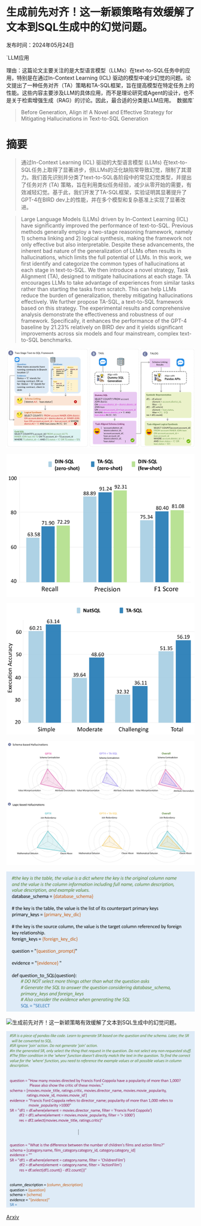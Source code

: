 # 生成前先对齐！这一新颖策略有效缓解了文本到SQL生成中的幻觉问题。

发布时间：2024年05月24日

`LLM应用

理由：这篇论文主要关注的是大型语言模型（LLMs）在text-to-SQL任务中的应用，特别是在通过In-Context Learning (ICL) 驱动的模型中减少幻觉的问题。论文提出了一种任务对齐（TA）策略和TA-SQL框架，旨在提高模型在特定任务上的性能。这些内容主要涉及LLM的具体应用，而不是理论研究或Agent的设计，也不是关于检索增强生成（RAG）的讨论。因此，最合适的分类是LLM应用。` `数据库`

> Before Generation, Align it! A Novel and Effective Strategy for Mitigating Hallucinations in Text-to-SQL Generation

# 摘要

> 通过In-Context Learning (ICL) 驱动的大型语言模型 (LLMs) 在text-to-SQL任务上取得了显著进步，但LLMs的泛化缺陷常导致幻觉，限制了其潜力。我们首先识别并分类了text-to-SQL各阶段中的常见幻觉类型，并提出了任务对齐 (TA) 策略，旨在利用类似任务经验，减少从零开始的需要，有效减轻幻觉。基于此，我们开发了TA-SQL框架，实验证明其显著提升了GPT-4在BIRD dev上的性能，并在多个模型和复杂基准上实现了显著改进。

> Large Language Models (LLMs) driven by In-Context Learning (ICL) have significantly improved the performance of text-to-SQL. Previous methods generally employ a two-stage reasoning framework, namely 1) schema linking and 2) logical synthesis, making the framework not only effective but also interpretable. Despite these advancements, the inherent bad nature of the generalization of LLMs often results in hallucinations, which limits the full potential of LLMs. In this work, we first identify and categorize the common types of hallucinations at each stage in text-to-SQL. We then introduce a novel strategy, Task Alignment (TA), designed to mitigate hallucinations at each stage. TA encourages LLMs to take advantage of experiences from similar tasks rather than starting the tasks from scratch. This can help LLMs reduce the burden of generalization, thereby mitigating hallucinations effectively. We further propose TA-SQL, a text-to-SQL framework based on this strategy. The experimental results and comprehensive analysis demonstrate the effectiveness and robustness of our framework. Specifically, it enhances the performance of the GPT-4 baseline by 21.23% relatively on BIRD dev and it yields significant improvements across six models and four mainstream, complex text-to-SQL benchmarks.

![生成前先对齐！这一新颖策略有效缓解了文本到SQL生成中的幻觉问题。](../../../paper_images/2405.15307/x1.png)

![生成前先对齐！这一新颖策略有效缓解了文本到SQL生成中的幻觉问题。](../../../paper_images/2405.15307/x2.png)

![生成前先对齐！这一新颖策略有效缓解了文本到SQL生成中的幻觉问题。](../../../paper_images/2405.15307/x3.png)

![生成前先对齐！这一新颖策略有效缓解了文本到SQL生成中的幻觉问题。](../../../paper_images/2405.15307/x4.png)

![生成前先对齐！这一新颖策略有效缓解了文本到SQL生成中的幻觉问题。](../../../paper_images/2405.15307/x5.png)

![生成前先对齐！这一新颖策略有效缓解了文本到SQL生成中的幻觉问题。](../../../paper_images/2405.15307/x6.png)

![生成前先对齐！这一新颖策略有效缓解了文本到SQL生成中的幻觉问题。](../../../paper_images/2405.15307/x7.png)

[Arxiv](https://arxiv.org/abs/2405.15307)